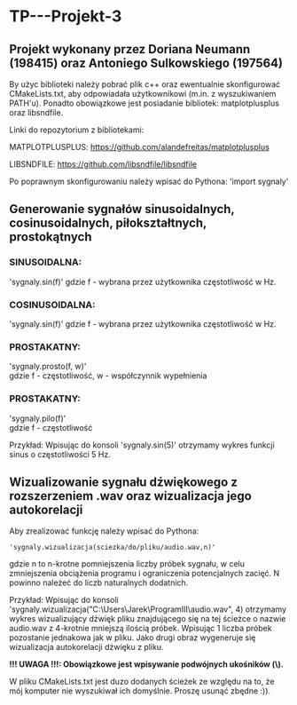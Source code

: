 # TP---Projekt-3
## Projekt wykonany przez Doriana Neumann (198415) oraz Antoniego Sulkowskiego (197564)

By użyc biblioteki należy pobrać plik c++ oraz ewentualnie skonfigurować CMakeLists.txt, aby odpowiadała użytkownikowi (m.in. z wyszukiwaniem PATH'u). Ponadto obowiązkowe jest posiadanie bibliotek: matplotplusplus oraz libsndfile.

Linki do repozytorium z bibliotekami:

MATPLOTPLUSPLUS: https://github.com/alandefreitas/matplotplusplus

LIBSNDFILE: https://github.com/libsndfile/libsndfile

Po poprawnym skonfigurowaniu należy wpisać do Pythona:
	'import sygnaly'

## Generowanie sygnałów sinusoidalnych, cosinusoidalnych, piłokształtnych, prostokątnych

### SINUSOIDALNA:
'sygnaly.sin(f)'
gdzie f - wybrana przez użytkownika częstotliwość w Hz. 

### COSINUSOIDALNA: 	
'sygnaly.sin(f)'
gdzie f - wybrana przez użytkownika częstotliwość w Hz. 
 ### PROSTAKATNY: 		
'sygnaly.prosto(f, w)' 	
gdzie f - częstotliwość, w - współczynnik wypełnienia
### PROSTAKATNY: 		
'sygnaly.pilo(f)'	 
gdzie f - częstotliwość

Przykład: Wpisując do konsoli 'sygnaly.sin(5)' otrzymamy wykres funkcji sinus o częstotliwości 5 Hz.

## Wizualizowanie sygnału dźwiękowego z rozszerzeniem .wav oraz wizualizacja jego autokorelacji
Aby zrealizować funkcję należy wpisać do Pythona:

	'sygnaly.wizualizacja(sciezka/do/pliku/audio.wav,n)'	
gdzie n to n-krotne pomniejszenia liczby próbek sygnału, w celu zmniejszenia obciążenia programu i ograniczenia potencjalnych zacięć. N powinno należeć do liczb naturalnych dodatnich.

Przykład: Wpisując do konsoli 'sygnaly.wizualizacja("C:\\Users\\Jarek\\ProgramIII\\audio.wav", 4) otrzymamy wykres wizualizujący dźwięk pliku znajdującego się na tej ścieżce o nazwie audio.wav z 4-krotnie mniejszą ilością próbek. Wpisując 1 liczba próbek pozostanie jednakowa jak w pliku. Jako drugi obraz wygeneruje się wizualizacja autokorelacji dźwięku z pliku.

__!!! UWAGA !!!: Obowiązkowe jest wpisywanie podwójnych ukośników (\\).__

W pliku CMakeLists.txt jest duzo dodanych ścieżek ze względu na to, że mój komputer nie wyszukiwał ich domyślnie. Proszę usunąć zbędne :)).


